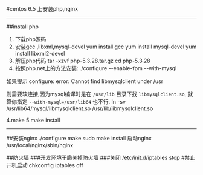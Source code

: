 #centos 6.5 上安装php,nginx

----------------
##install  php
1. 下载php源码
2. 安装gcc ,libxml,mysql-devel
        yum install gcc
        yum install mysql-devel
        yum install libxml2-devel
3. 解压php代码
        tar -xzvf php-5.3.28.tar.gz 
        cd php-5.3.28
4. 按照php.net上的方法安装:
        ./configure --enable-fpm --with-mysql

如果提示
configure: error: Cannot find libmysqlclient under /usr

则需要软连接,因为mysql编译时是在 ``/usr/lib`` 目录下找 ``libmysqlclient.so``,
就算你指定 ``--with-mysql=/usr/lib64`` 也不行.
        ln -sv /usr/lib64/mysql/libmysqlclient.so /usr/lib/libmysqlclient.so

4.make
5.make install

--------------------
##安装nginx
        ./configure
        make
        sudo make install
启动nginx
        /usr/local/nginx/sbin/nginx




##防火墙
###开发环境干脆关掉防火墙
###关闭
        /etc/init.d/iptables stop
#禁止开机启动
        chkconfig iptables off
